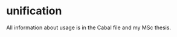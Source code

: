 # unification                                                                                                                    
All information about usage is in the Cabal file and my MSc thesis.

